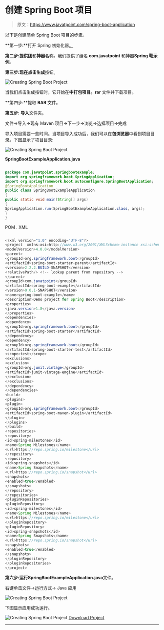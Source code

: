 # 创建 Spring Boot 项目

> 原文：<https://www.javatpoint.com/spring-boot-application>

以下是创建简单 Spring Boot 项目的步骤。

**第一步:**打开 Spring 初始化器[。](https://start.spring.io)

**第二步:**提供**团**和**神器**名称。我们提供了组名 **com.javatpoint** 和神器**Spring 靴示例**。

**第三步:**现在点击**生成**按钮。

![Creating Spring Boot Project](../img/4388d931d76db013db66aaf70576b9e2.png)

当我们点击生成按钮时，它开始在**中打包项目。rar** 文件并下载项目。

**第四步:**提取 **RAR** 文件。

**第五步:** **导入**文件夹。

文件->导入->现有 Maven 项目->下一步->浏览->选择项目->完成

导入项目需要一些时间。当项目导入成功后，我们可以在**包浏览器**中看到项目目录。下图显示了项目目录:

![Creating Spring Boot Project](../img/ee3806178ced04fe95e8cb63cd1b2795.png)

**SpringBootExampleApplication.java**

```java

package com.javatpoint.springbootexample;
import org.springframework.boot.SpringApplication;
import org.springframework.boot.autoconfigure.SpringBootApplication;
@SpringBootApplication
public class SpringBootExampleApplication 
{
public static void main(String[] args) 
{
SpringApplication.run(SpringBootExampleApplication.class, args);
}
}

```

POM . XML

```java

<?xml version="1.0" encoding="UTF-8"?>
<project  xmlns:xsi=http://www.w3.org/2001/XMLSchema-instance xsi:schemaLocation="http://maven.apache.org/POM/4.0.0 https://maven.apache.org/xsd/maven-4.0.0.xsd">
<modelVersion>4.0.0</modelVersion>
<parent>
<groupId>org.springframework.boot</groupId>
<artifactId>spring-boot-starter-parent</artifactId>
<version>2.2.2.BUILD-SNAPSHOT</version>
<relativePath/> <!-- lookup parent from repository -->
</parent>
<groupId>com.javatpoint</groupId>
<artifactId>spring-boot-example</artifactId>
<version>0.0.1-SNAPSHOT</version>
<name>spring-boot-example</name>
<description>Demo project for Spring Boot</description>
<properties>
<java.version>1.8</java.version>
</properties>
<dependencies>
<dependency>
<groupId>org.springframework.boot</groupId>
<artifactId>spring-boot-starter</artifactId>
</dependency>
<dependency>
<groupId>org.springframework.boot</groupId>
<artifactId>spring-boot-starter-test</artifactId>
<scope>test</scope>
<exclusions>
<exclusion>
<groupId>org.junit.vintage</groupId>
<artifactId>junit-vintage-engine</artifactId>
</exclusion>
</exclusions>
</dependency>
</dependencies>
<build>
<plugins>
<plugin>
<groupId>org.springframework.boot</groupId>
<artifactId>spring-boot-maven-plugin</artifactId>
</plugin>
</plugins>
</build>
<repositories>
<repository>
<id>spring-milestones</id>
<name>Spring Milestones</name>
<url>https://repo.spring.io/milestone</url>
</repository>
<repository>
<id>spring-snapshots</id>
<name>Spring Snapshots</name>
<url>https://repo.spring.io/snapshot</url>
<snapshots>
<enabled>true</enabled>
</snapshots>
</repository>
</repositories>
<pluginRepositories>
<pluginRepository>
<id>spring-milestones</id>
<name>Spring Milestones</name>
<url>https://repo.spring.io/milestone</url>
</pluginRepository>
<pluginRepository>
<id>spring-snapshots</id>
<name>Spring Snapshots</name>
<url>https://repo.spring.io/snapshot</url>
<snapshots>
<enabled>true</enabled>
</snapshots>
</pluginRepository>
</pluginRepositories>
</project>

```

**第六步:**运行**SpringBootExampleApplication.java**文件。

右键单击文件->运行方式-> Java 应用

![Creating Spring Boot Project](../img/065d524d56f640ef9e2e1d139ca7b21d.png)

下图显示应用成功运行。

![Creating Spring Boot Project](../img/00f7d30cd5e757234da059229c90e348.png)
[Download Project](https://static.javatpoint.com/springboot/download/spring-boot-example.zip)

* * *